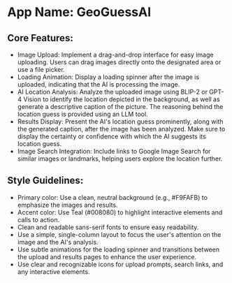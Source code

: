 # **App Name**: GeoGuessAI

## Core Features:

- Image Upload: Implement a drag-and-drop interface for easy image uploading. Users can drag images directly onto the designated area or use a file picker.
- Loading Animation: Display a loading spinner after the image is uploaded, indicating that the AI is processing the image.
- AI Location Analysis: Analyze the uploaded image using BLIP-2 or GPT-4 Vision to identify the location depicted in the background, as well as generate a descriptive caption of the picture. The reasoning behind the location guess is provided using an LLM tool.
- Results Display: Present the AI's location guess prominently, along with the generated caption, after the image has been analyzed. Make sure to display the certainty or confidence with which the AI suggests its location guess.
- Image Search Integration: Include links to Google Image Search for similar images or landmarks, helping users explore the location further.

## Style Guidelines:

- Primary color: Use a clean, neutral background (e.g., #F9FAFB) to emphasize the images and results.
- Accent color: Use Teal (#008080) to highlight interactive elements and calls to action.
- Clean and readable sans-serif fonts to ensure easy readability.
- Use a simple, single-column layout to focus the user's attention on the image and the AI's analysis.
- Use subtle animations for the loading spinner and transitions between the upload and results pages to enhance the user experience.
- Use clear and recognizable icons for upload prompts, search links, and any interactive elements.